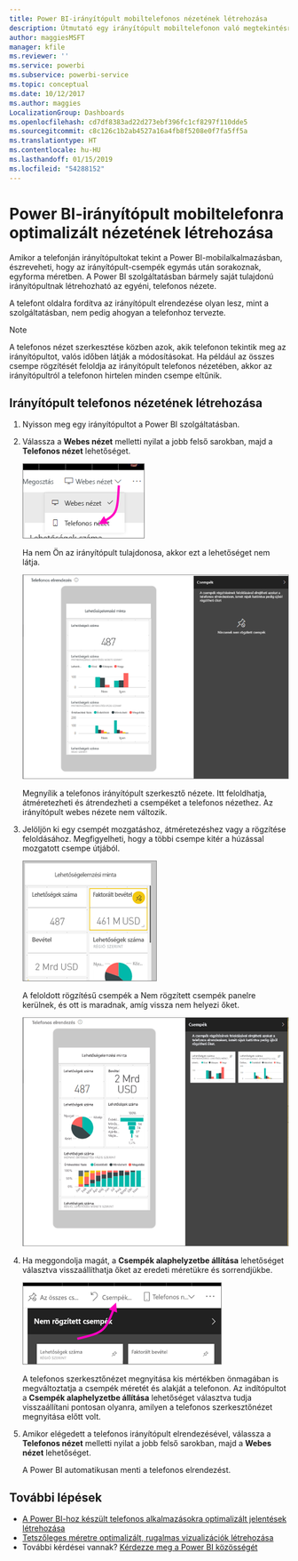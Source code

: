 ```yaml
---
title: Power BI-irányítópult mobiltelefonos nézetének létrehozása
description: Útmutató egy irányítópult mobiltelefonon való megtekintésre készült egyéni nézetének létrehozásához a Power BI szolgáltatásban.
author: maggiesMSFT
manager: kfile
ms.reviewer: ''
ms.service: powerbi
ms.subservice: powerbi-service
ms.topic: conceptual
ms.date: 10/12/2017
ms.author: maggies
LocalizationGroup: Dashboards
ms.openlocfilehash: cd7df8383ad22d273ebf396fc1cf8297f110dde5
ms.sourcegitcommit: c8c126c1b2ab4527a16a4fb8f5208e0f7fa5ff5a
ms.translationtype: HT
ms.contentlocale: hu-HU
ms.lasthandoff: 01/15/2019
ms.locfileid: "54288152"
---
```

# <a name="create-a-view-of-a-power-bi-dashboard-optimized-for-mobile-phones"></a>Power BI-irányítópult mobiltelefonra optimalizált nézetének létrehozása
Amikor a telefonján irányítópultokat tekint a Power BI-mobilalkalmazásban, észreveheti, hogy az irányítópult-csempék egymás után sorakoznak, egyforma méretben. A Power BI szolgáltatásban bármely saját tulajdonú irányítópultnak létrehozható az egyéni, telefonos nézete.

A telefont oldalra fordítva az irányítópult elrendezése olyan lesz, mint a szolgáltatásban, nem pedig ahogyan a telefonhoz tervezte.

> [!NOTE]
> A telefonos nézet szerkesztése közben azok, akik telefonon tekintik meg az irányítópultot, valós időben látják a módosításokat. Ha például az összes csempe rögzítését feloldja az irányítópult telefonos nézetében, akkor az irányítópultról a telefonon hirtelen minden csempe eltűnik. 
> 
> 

## <a name="create-a-phone-view-of-a-dashboard"></a>Irányítópult telefonos nézetének létrehozása
1. Nyisson meg egy irányítópultot a Power BI szolgáltatásban.
2. Válassza a **Webes nézet** melletti nyilat a jobb felső sarokban, majd a **Telefonos nézet** lehetőséget.

    ![](media/service-create-dashboard-mobile-phone-view/power-bi-service-phone-view-dashboard.png)

    Ha nem Ön az irányítópult tulajdonosa, akkor ezt a lehetőséget nem látja.

    ![](media/service-create-dashboard-mobile-phone-view/power-bi-mobile-edit-phone-view-canvas.png)

    Megnyílik a telefonos irányítópult szerkesztő nézete. Itt feloldhatja, átméretezheti és átrendezheti a csempéket a telefonos nézethez. Az irányítópult webes nézete nem változik.


1. Jelöljön ki egy csempét mozgatáshoz, átméretezéshez vagy a rögzítése feloldásához. Megfigyelheti, hogy a többi csempe kitér a húzással mozgatott csempe útjából.
   
    ![](media/service-create-dashboard-mobile-phone-view/power-bi-unpin-tile-phone-dashboard.png)
   
    A feloldott rögzítésű csempék a Nem rögzített csempék panelre kerülnek, és ott is maradnak, amíg vissza nem helyezi őket.
   
    ![](media/service-create-dashboard-mobile-phone-view/power-bi-mobile-edit-phone-view-post-edit.png)
2. Ha meggondolja magát, a **Csempék  alaphelyzetbe állítása** lehetőséget választva visszaállíthatja őket az eredeti méretükre és sorrendjükbe.
   
    ![](media/service-create-dashboard-mobile-phone-view/power-bi-service-phone-view-reset-tiles.png)
   
    A telefonos szerkesztőnézet megnyitása kis mértékben önmagában is megváltoztatja a csempék méretét és alakját a telefonon. Az indítópultot a **Csempék alaphelyzetbe állítása** lehetőséget választva tudja visszaállítani pontosan olyanra, amilyen a telefonos szerkesztőnézet megnyitása előtt volt.
3. Amikor elégedett a telefonos irányítópult elrendezésével, válassza a **Telefonos nézet** melletti nyilat a jobb felső sarokban, majd a **Webes nézet** lehetőséget.
   
    A Power BI automatikusan menti a telefonos elrendezést.

## <a name="next-steps"></a>További lépések
* [A Power BI-hoz készült telefonos alkalmazásokra optimalizált jelentések létrehozása](desktop-create-phone-report.md)
* [Tetszőleges méretre optimalizált, rugalmas vizualizációk létrehozása](visuals/desktop-create-responsive-visuals.md)
* További kérdései vannak? [Kérdezze meg a Power BI közösségét](http://community.powerbi.com/)

